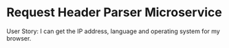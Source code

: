 Request Header Parser Microservice
=======

User Story: I can get the IP address, language and operating system for my browser.

